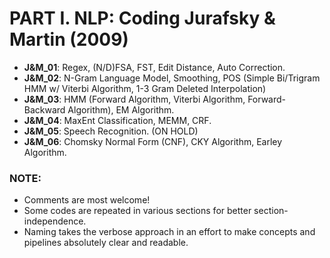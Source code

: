 # PART I. NLP: Coding Jurafsky & Martin (2009)

* **J&M_01**: Regex, (N/D)FSA, FST, Edit Distance, Auto Correction.
* **J&M_02**: N-Gram Language Model, Smoothing, POS (Simple Bi/Trigram HMM w/ Viterbi Algorithm, 1-3 Gram Deleted Interpolation)
* **J&M_03**: HMM (Forward Algorithm, Viterbi Algorithm, Forward-Backward Algorithm), EM Algorithm.
* **J&M_04**: MaxEnt Classification, MEMM, CRF.
* **J&M_05**: Speech Recognition. (ON HOLD)
* **J&M_06**: Chomsky Normal Form (CNF), CKY Algorithm, Earley Algorithm.

### NOTE:
* Comments are most welcome! 
* Some codes are repeated in various sections for better section-independence. 
* Naming takes the verbose approach in an effort to make concepts and pipelines absolutely clear and readable. 
